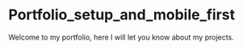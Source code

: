 # Portfolio_setup_and_mobile_first
Welcome to my portfolio, here I will let you know about my projects.
